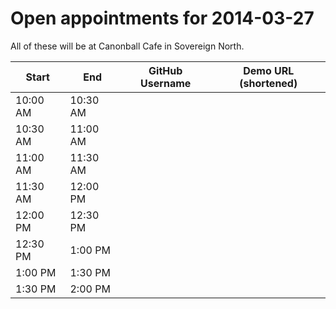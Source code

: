Open appointments for 2014-03-27
================================

All of these will be at Canonball Cafe in Sovereign North.


| Start    | End      | GitHub Username     | Demo URL (shortened)      |
|----------|----------|---------------------|---------------------------|
| 10:00 AM | 10:30 AM |                     |                           |
| 10:30 AM | 11:00 AM |                     |                           |
| 11:00 AM | 11:30 AM |                     |                           |
| 11:30 AM | 12:00 PM |                     |                           |
| 12:00 PM | 12:30 PM |                     |                           |
| 12:30 PM |  1:00 PM |                     |                           |
| 1:00 PM  |  1:30 PM |                     |                           |
| 1:30 PM  |  2:00 PM |                     |                           |
